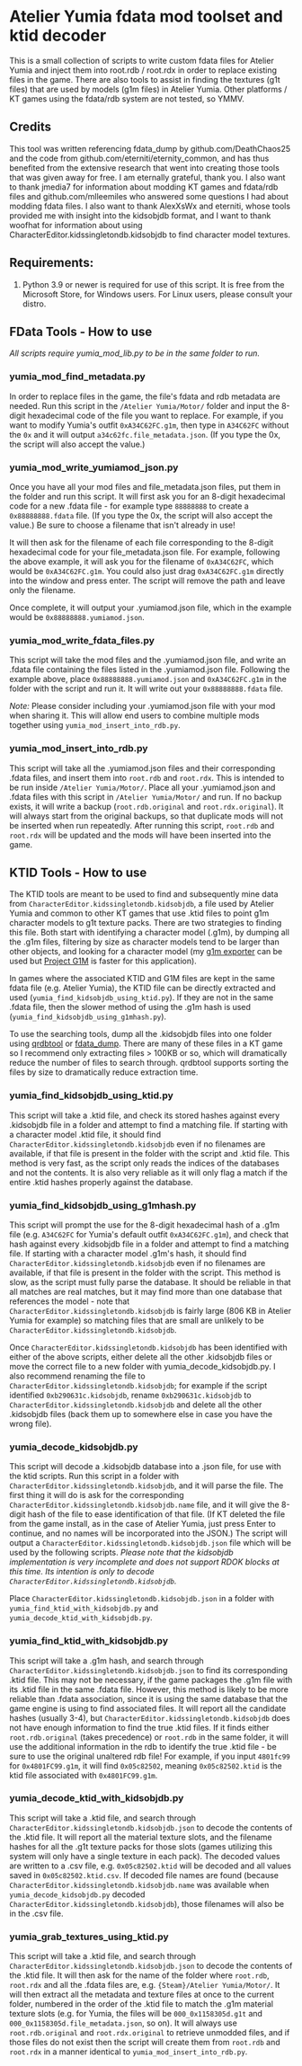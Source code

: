 # Atelier Yumia fdata mod toolset and ktid decoder

This is a small collection of scripts to write custom fdata files for Atelier Yumia and inject them into root.rdb / root.rdx in order to replace existing files in the game.  There are also tools to assist in finding the textures (g1t files) that are used by models (g1m files) in Atelier Yumia.  Other platforms / KT games using the fdata/rdb system are not tested, so YMMV.

## Credits

This tool was written referencing fdata_dump by github.com/DeathChaos25 and the code from github.com/eterniti/eternity_common, and has thus benefited from the extensive research that went into creating those tools that was given away for free.  I am eternally grateful, thank you.  I also want to thank jmedia7 for information about modding KT games and fdata/rdb files and github.com/mlleemiles who answered some questions I had about modding fdata files.  I also want to thank AlexXsWx and eterniti, whose tools provided me with insight into the kidsobjdb format, and I want to thank woofhat for information about using CharacterEditor.kidssingletondb.kidsobjdb to find character model textures.

## Requirements:
1. Python 3.9 or newer is required for use of this script.  It is free from the Microsoft Store, for Windows users.  For Linux users, please consult your distro.

## FData Tools - How to use

*All scripts require yumia_mod_lib.py to be in the same folder to run.*

### yumia_mod_find_metadata.py
In order to replace files in the game, the file's fdata and rdb metadata are needed.  Run this script in the `/Atelier Yumia/Motor/` folder and input the 8-digit hexadecimal code of the file you want to replace.  For example, if you want to modify Yumia's outfit `0xA34C62FC.g1m`, then type in `A34C62FC` without the `0x` and it will output `a34c62fc.file_metadata.json`.  (If you type the 0x, the script will also accept the value.)

### yumia_mod_write_yumiamod_json.py
Once you have all your mod files and file_metadata.json files, put them in the folder and run this script.  It will first ask you for an 8-digit hexadecimal code for a new .fdata file - for example type `88888888` to create a `0x88888888.fdata` file.  (If you type the 0x, the script will also accept the value.)  Be sure to choose a filename that isn't already in use!

It will then ask for the filename of each file corresponding to the 8-digit hexadecimal code for your file_metadata.json file.  For example, following the above example, it will ask you for the filename of `0xA34C62FC`, which would be `0xA34C62FC.g1m`.  You could also just drag `0xA34C62FC.g1m` directly into the window and press enter.  The script will remove the path and leave only the filename.

Once complete, it will output your .yumiamod.json file, which in the example would be `0x88888888.yumiamod.json`.

### yumia_mod_write_fdata_files.py
This script will take the mod files and the .yumiamod.json file, and write an .fdata file containing the files listed in the .yumiamod.json file.  Following the example above, place `0x88888888.yumiamod.json` and `0xA34C62FC.g1m` in the folder with the script and run it.  It will write out your `0x88888888.fdata` file.

*Note:* Please consider including your .yumiamod.json file with your mod when sharing it.  This will allow end users to combine multiple mods together using `yumia_mod_insert_into_rdb.py`.

### yumia_mod_insert_into_rdb.py
This script will take all the .yumiamod.json files and their corresponding .fdata files, and insert them into `root.rdb` and `root.rdx`.  This is intended to be run inside `/Atelier Yumia/Motor/`.  Place all your .yumiamod.json and .fdata files with this script in `/Atelier Yumia/Motor/` and run.  If no backup exists, it will write a backup (`root.rdb.original` and `root.rdx.original`).  It will always start from the original backups, so that duplicate mods will not be inserted when run repeatedly.  After running this script, `root.rdb` and `root.rdx` will be updated and the mods will have been inserted into the game.

## KTID Tools - How to use

The KTID tools are meant to be used to find and subsequently mine data from `CharacterEditor.kidssingletondb.kidsobjdb`, a file used by Atelier Yumia and common to other KT games that use .ktid files to point g1m character models to g1t texture packs.  There are two strategies to finding this file.  Both start with identifying a character model (.g1m), by dumping all the .g1m files, filtering by size as character models tend to be larger than other objects, and looking for a character model (my [g1m exporter](https://github.com/eArmada8/gust_stuff) can be used but [Project G1M](https://github.com/Joschuka/Project-G1M) is faster for this application).

In games where the associated KTID and G1M files are kept in the same fdata file (e.g. Atelier Yumia), the KTID file can be directly extracted and used (`yumia_find_kidsobjdb_using_ktid.py`).  If they are not in the same .fdata file, then the slower method of using the .g1m hash is used (`yumia_find_kidsobjdb_using_g1mhash.py`).

To use the searching tools, dump all the .kidsobjdb files into one folder using [qrdbtool](https://github.com/eterniti/qrdbtool) or [fdata_dump](https://github.com/DeathChaos25/fdata_dump).  There are many of these files in a KT game so I recommend only extracting files > 100KB or so, which will dramatically reduce the number of files to search through.  qrdbtool supports sorting the files by size to dramatically reduce extraction time.

### yumia_find_kidsobjdb_using_ktid.py
This script will take a .ktid file, and check its stored hashes against every .kidsobjdb file in a folder and attempt to find a matching file.  If starting with a character model .ktid file, it should find `CharacterEditor.kidssingletondb.kidsobjdb` even if no filenames are available, if that file is present in the folder with the script and .ktid file.  This method is very fast, as the script only reads the indices of the databases and not the contents.  It is also very reliable as it will only flag a match if the entire .ktid hashes properly against the database.

### yumia_find_kidsobjdb_using_g1mhash.py
This script will prompt the use for the 8-digit hexadecimal hash of a .g1m file (e.g. `A34C62FC` for Yumia's default outfit `0xA34C62FC.g1m`), and check that hash against every .kidsobjdb file in a folder and attempt to find a matching file.  If starting with a character model .g1m's hash, it should find `CharacterEditor.kidssingletondb.kidsobjdb` even if no filenames are available, if that file is present in the folder with the script.  This method is slow, as the script must fully parse the database.  It should be reliable in that all matches are real matches, but it may find more than one database that references the model - note that `CharacterEditor.kidssingletondb.kidsobjdb` is fairly large (806 KB in Atelier Yumia for example) so matching files that are small are unlikely to be `CharacterEditor.kidssingletondb.kidsobjdb`.

Once `CharacterEditor.kidssingletondb.kidsobjdb` has been identified with either of the above scripts, either delete all the other .kidsobjdb files or move the correct file to a new folder with yumia_decode_kidsobjdb.py.  I also recommend renaming the file to `CharacterEditor.kidssingletondb.kidsobjdb`; for example if the script identified `0xb290631c.kidsobjdb`, rename `0xb290631c.kidsobjdb` to `CharacterEditor.kidssingletondb.kidsobjdb` and delete all the other .kidsobjdb files (back them up to somewhere else in case you have the wrong file).

### yumia_decode_kidsobjdb.py
This script will decode a .kidsobjdb database into a .json file, for use with the ktid scripts.  Run this script in a folder with `CharacterEditor.kidssingletondb.kidsobjdb`, and it will parse the file.  The first thing it will do is ask for the corresponding `CharacterEditor.kidssingletondb.kidsobjdb.name` file, and it will give the 8-digit hash of the file to ease identification of that file.  (If KT deleted the file from the game install, as in the case of Atelier Yumia, just press Enter to continue, and no names will be incorporated into the JSON.)  The script will output a `CharacterEditor.kidssingletondb.kidsobjdb.json` file which will be used by the following scripts.  *Please note that the kidsobjdb implementation is very incomplete and does not support RDOK blocks at this time.  Its intention is only to decode `CharacterEditor.kidssingletondb.kidsobjdb`.*

Place `CharacterEditor.kidssingletondb.kidsobjdb.json` in a folder with `yumia_find_ktid_with_kidsobjdb.py` and `yumia_decode_ktid_with_kidsobjdb.py`.

### yumia_find_ktid_with_kidsobjdb.py
This script will take a .g1m hash, and search through `CharacterEditor.kidssingletondb.kidsobjdb.json` to find its corresponding .ktid file.  This may not be necessary, if the game packages the .g1m file with its .ktid file in the same .fdata file.  However, this method is likely to be more reliable than .fdata association, since it is using the same database that the game engine is using to find associated files.  It will report all the candidate hashes (usually 3-4), but `CharacterEditor.kidssingletondb.kidsobjdb` does not have enough information to find the true .ktid files.  If it finds either `root.rdb.original` (takes precedence) or `root.rdb` in the same folder, it will use the additional information in the rdb to identify the true .ktid file - be sure to use the original unaltered rdb file!  For example, if you input `4801fc99` for `0x4801FC99.g1m`, it will find `0x05c82502`, meaning `0x05c82502.ktid` is the ktid file associated with `0x4801FC99.g1m`.

### yumia_decode_ktid_with_kidsobjdb.py
This script will take a .ktid file, and search through `CharacterEditor.kidssingletondb.kidsobjdb.json` to decode the contents of the .ktid file.  It will report all the material texture slots, and the filename hashes for all the .g1t texture packs for those slots  (games utilizing this system will only have a single texture in each pack).  The decoded values are written to a .csv file, e.g. `0x05c82502.ktid` will be decoded and all values saved in `0x05c82502.ktid.csv`.  If decoded file names are found (because `CharacterEditor.kidssingletondb.kidsobjdb.name` was available when `yumia_decode_kidsobjdb.py` decoded `CharacterEditor.kidssingletondb.kidsobjdb`), those filenames will also be in the .csv file.

### yumia_grab_textures_using_ktid.py
This script will take a .ktid file, and search through `CharacterEditor.kidssingletondb.kidsobjdb.json` to decode the contents of the .ktid file.  It will then ask for the name of the folder where `root.rdb`, `root.rdx` and all the .fdata files are, e.g. `{Steam}/Atelier Yumia/Motor/`.  It will then extract all the metadata and texture files at once to the current folder, numbered in the order of the .ktid file to match the .g1m material texture slots (e.g. for Yumia, the files will be `000_0x1158305d.g1t` and `000_0x1158305d.file_metadata.json`, so on).  It will always use `root.rdb.original` and `root.rdx.original` to retrieve unmodded files, and if those files do not exist then the script will create them from `root.rdb` and `root.rdx` in a manner identical to `yumia_mod_insert_into_rdb.py`.